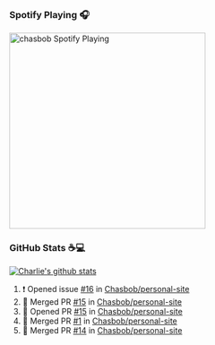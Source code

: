 ### Spotify Playing 🎧

[<img src="https://novatorem.chasbob.vercel.app/api/spotify" alt="chasbob Spotify Playing" width="350" />](https://open.spotify.com/user/charlie2026)

### GitHub Stats :coffee::computer:

[![Charlie's github stats](https://github-readme-stats-six-tau.vercel.app/api?username=chasbob)](https://github.com/anuraghazra/github-readme-stats)

<!--START_SECTION:activity-->
1. ❗️ Opened issue [#16](https://github.com/Chasbob/personal-site/issues/16) in [Chasbob/personal-site](https://github.com/Chasbob/personal-site)
2. 🎉 Merged PR [#15](https://github.com/Chasbob/personal-site/pull/15) in [Chasbob/personal-site](https://github.com/Chasbob/personal-site)
3. 💪 Opened PR [#15](https://github.com/Chasbob/personal-site/pull/15) in [Chasbob/personal-site](https://github.com/Chasbob/personal-site)
4. 🎉 Merged PR [#1](https://github.com/Chasbob/personal-site/pull/1) in [Chasbob/personal-site](https://github.com/Chasbob/personal-site)
5. 🎉 Merged PR [#14](https://github.com/Chasbob/personal-site/pull/14) in [Chasbob/personal-site](https://github.com/Chasbob/personal-site)
<!--END_SECTION:activity-->
